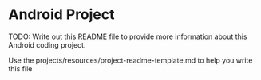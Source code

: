 # Android Project

TODO: Write out this README file to provide more information about this Android coding project.

Use the projects/resources/project-readme-template.md to help you write this file
